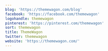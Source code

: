 ```yaml
---
blog: 'https://themewagon.com/blog'
facebook: 'https://facebook.com/themewagon'
logohandle: themewagon
pinterest: 'https://pinterest.com/themewagon'
sort: themewagon
title: ThemeWagon
twitter: themewagon
website: 'https://themewagon.com/'
---
```

